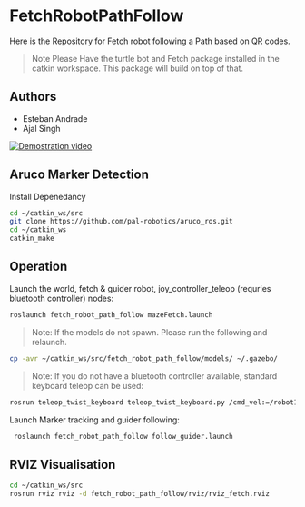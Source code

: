 # FetchRobotPathFollow
Here is the Repository for Fetch robot following a Path based on QR codes.

>Note Please Have the turtle bot and Fetch package installed in the catkin workspace. This package will build on top of that.

## Authors
* Esteban Andrade
* Ajal Singh

[![Demostration video](https://img.youtube.com/vi/TRuqb9f4Vtk/default.jpg)](https://youtu.be/TRuqb9f4Vtk)



## Aruco Marker Detection
Install Depenedancy

```bash
cd ~/catkin_ws/src
git clone https://github.com/pal-robotics/aruco_ros.git
cd ~/catkin_ws
catkin_make
```

## Operation
Launch the world, fetch & guider robot, joy_controller_teleop (requries bluetooth controller) nodes:
```bash
roslaunch fetch_robot_path_follow mazeFetch.launch
```
>Note: If the models do not spawn. Please run the following and relaunch. 
 ```bash
 cp -avr ~/catkin_ws/src/fetch_robot_path_follow/models/ ~/.gazebo/
 ```

>Note: If you do not have a bluetooth controller available, standard keyboard teleop can be used:
```bash
rosrun teleop_twist_keyboard teleop_twist_keyboard.py /cmd_vel:=/robot1/cmd_vel
```

 Launch Marker tracking and guider following:
```bash
 roslaunch fetch_robot_path_follow follow_guider.launch
```
## RVIZ Visualisation
```bash
cd ~/catkin_ws/src
rosrun rviz rviz -d fetch_robot_path_follow/rviz/rviz_fetch.rviz
```